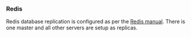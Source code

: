 ### Redis

Redis database replication is configured as per the [Redis manual](http://redis.io/topics/replication). There is one master and all other servers are setup as replicas.

